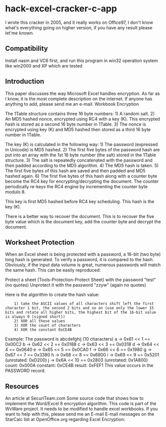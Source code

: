hack-excel-cracker-c-app
========================

I wrote this cracker in 2005, and it really works on Office97, I don't know what's everything going on higher version, if you have any result please let'me known.

Compatibility
-------------

Install nasm and VC6 first, and run this program in win32 operation system like win2000 and XP which are tested

Introduction
------------

This paper discusses the way Microsoft Excel handles encryption. As far as I know, it is the most complete description on the internet. If anyone has anything to add, please send me an e-mail.
Workbook Encryption

The 1Table structure contains three 16 byte numbers:
		1) A random salt.
		2) An MD5 hashed nonce, encrypted using RC4 with a key (K). This encrypted hash is stored as a second 16 byte number in 1Table.
		3) The nonce is encrypted using key (K) and MD5 hashed then stored as a third 16 byte number in 1Table.

The key (K) is calculated in the following way:
		1) The password (expressed in Unicode) is MD5 hashed.
		2) The first five bytes of the password hash are put into an array with the 1st 16 byte number (the salt) stored in the 1Table structure.
		3) The salt is repeatedly concatenated with the password and then padded according to the MD5 algorithm.
		4) The MD5 hash is taken.
		5) The first five bytes of this hash are saved and then padded and MD5 hashed again.
		6) The first five bytes of this hash along with a counter byte become the RC4 key for encrypting/decrypting the document. The counter periodically re-keys the RC4 engine by incrementing the counter byte modulo 8.

This key is first MD5 hashed before RC4 key scheduling. This hash is the key (K).

There is a better way to recover the document. This is to recover the
five byte value which is the document key, add the counter byte and
decrypt the document.

Worksheet Protection
--------------------

When an Excel sheet is being protected with a password, a 16-bit (two byte) long hash is generated. To verify a password, it is compared to the hash. Obviously, if the input data volume is great, numerous passwords will match the same hash. This can be easily reproduced:

Protect a sheet (Tools-Protection-Protect Sheet)
with the password "test" (no quotes)
Unprotect it with the password "zzyw" (again no quotes)

Here is the algorithm to create the hash value:

		1) take the ASCII values of all characters shift left the first character 1 bit, the second 2 bits and so on (use only the lower 15 bits and rotate all higher bits, the highest bit of the 16-bit value is always 0 [signed short])
		2) XOR all these values
		3) XOR the count of characters
		4) XOR the constant 0xCE4B

Example: The password is abcdefghij (10 characters) 
		a -> 0x61 << 1 == 0x00C2
		b -> 0x62 << 2 == 0x0188
		c -> 0x63 << 3 == 0x0318
		d -> 0x64 << 4 == 0x0640
		e -> 0x65 << 5 == 0x0CA0
		f -> 0x66 << 6 == 0x1980
		g -> 0x67 << 7 == 0x3380
		h -> 0x68 << 8 == 0x6800
		i -> 0x69 << 9 == 0x5201 (unrotated: 0xD200)
		j -> 0x6A << 10 == 0x2803 (unrotated: 0x1A800)
count: 0x000A 
constant: 0xCE4B 
result: 0xFEF1 
This value occurs in the PASSWORD record.

Resources
---------

An article at SecuriTeam.com
Some source code that shows how to implement the Word/Excel 8 encryption algorithm. This code is part of the WvWare project. It needs to be modified to handle excel workbooks. If you want to help with this, please send me an E-mail
E-mail messages on the StarCalc list at OpenOffice.org regarding Excel Encryption:
